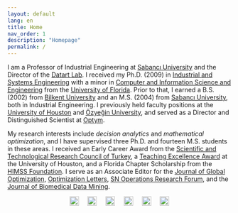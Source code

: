 ```yaml
---
layout: default
lang: en
title: Home
nav_order: 1
description: "Homepage"
permalink: /
---
```


I am a Professor of Industrial Engineering at <a href="http://www.sabanciuniv.edu/en" target="_blank">Sabancı University</a> and the Director of the <a href="https://datart-lab.com" target="_blank">Datart Lab</a>. I received my Ph.D. (2009) in <a href="https://www.ise.ufl.edu" target="_blank">Industrial and Systems Engineering</a> with a minor in <a href="https://www.cise.ufl.edu" target="_blank">Computer and Information Science and Engineering</a> from the <a href="http://www.ufl.edu" target="_blank">University of Florida</a>. Prior to that, I earned a B.S. (2002) from <a href="http://www.bilkent.edu.tr" target="_blank">Bilkent University</a> and an M.S. (2004) from <a href="http://www.sabanciuniv.edu.tr" target="_blank">Sabancı University</a>, both in Industrial Engineering. I previously held faculty positions at the <a href="http://www.uh.edu" target="_blank">University of Houston</a> and <a href="http://www.ozyegin.edu.tr/en" target="_blank">Özyeğin University</a>, and served as a Director and Distinguished Scientist at <a href="https://optym.com/" target="_blank">Optym</a>.

My research interests include <i>decision analytics</i> and <i>mathematical optimization</i>, and I have supervised three Ph.D. and fourteen M.S. students in these areas. I received an Early Career Award from the <a href="https://www.tubitak.gov.tr" target="_blank">Scientific and Technological Research Council of Turkey</a>, a <a href="https://www.egr.uh.edu/news/201205/cullen-college-faculty-staff-honored-excellence" target="_blank">Teaching Excellence Award</a> at the University of Houston, and a Florida Chapter Scholarship from the <a href="https://www.himss.org" target="_blank">HIMSS Foundation</a>. I serve as an Associate Editor for the <a href="https://www.springer.com/journal/10898" target="_blank">Journal of Global Optimization</a>, <a href="https://www.springer.com/journal/11590" target="_blank">Optimization Letters</a>, <a href="https://www.springer.com/journal/43069" target="_blank">SN Operations Research Forum</a>, and the <a href="https://www.longdom.org/biomedical-data-mining.html" target="_blank">Journal of Biomedical Data Mining</a>.
<div style="text-align: center;">
  <a href="https://github.com/OEKundakcioglu/" target="_blank" class="image-link"><img src="../../assets/images/github.png" style="height:21px;" alt="Github"></a>
  &nbsp;&nbsp;&nbsp;
  <a href="https://scholar.google.com/citations?user=k6NTKvsAAAAJ&hl=en" target="_blank" class="image-link"><img src="../../assets/images/scholar.png" style="height:21px;" alt="Scholar"></a>
  &nbsp;&nbsp;&nbsp;
  <a href="https://www.linkedin.com/in/erhunkundakcioglu" target="_blank" class="image-link"><img src="../../assets/images/linkedin.png" style="height:21px;" alt="Linkedin"></a>
  &nbsp;&nbsp;&nbsp;
  <a href="https://publons.com/researcher/457748/o-erhun-kundakcioglu/" target="_blank" class="image-link"><img src="../../assets/images/publons.png" style="height:21px;" alt="Publons"></a>
  &nbsp;&nbsp;&nbsp;
  <a href="https://orcid.org/0000-0003-3033-0986" target="_blank" class="image-link"><img src="../../assets/images/orcid.png" style="height:21px;" alt="Orcid"></a>
  &nbsp;&nbsp;&nbsp;
  <a href="https://www.researchgate.net/profile/O_Kundakcioglu" target="_blank" class="image-link"><img src="../../assets/images/researchg.png" style="height:21px;" alt="Researchgate"></a>
</div>


